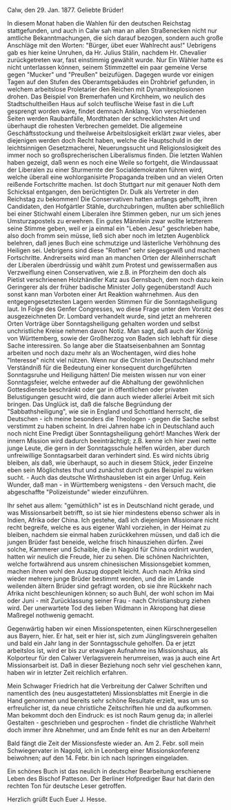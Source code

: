  Calw, den 29. Jan. 1877.
Geliebte Brüder!

In diesem Monat haben die Wahlen für den deutschen Reichstag stattgefunden, und auch in Calw sah man an allen Straßenecken nicht nur amtliche Bekanntmachungen, die sich darauf bezogen, sondern auch große Anschläge mit den Worten: "Bürger, übet euer Wahlrecht aus!" Uebrigens gab es hier keine Unruhen, da Hr. Julius Stälin, nachdem Hr. Chevalier zurückgetreten war, fast einstimmig gewählt wurde. Nur Ein Wähler hatte es nicht unterlassen können, seinem Stimmzettel ein paar gemeine Verse gegen "Mucker" und "Preußen" beizufügen. Dagegen wurde vor einigen Tagen auf den Stufen des Oberamtsgebäudes ein Drohbrief gefunden, in welchem arbeitslose Proletarier den Reichen mit Dynamitexplosionen drohen. Das Beispiel von Bremerhafen und Kirchheim, wo neulich des Stadtschultheißen Haus auf solch teuflische Weise fast in die Luft gesprengt worden wäre, findet demnach Anklang. Von verschiedenen Seiten werden Raubanfälle, Mordthaten der schrecklichsten Art und überhaupt die rohesten Verbrechen gemeldet. Die allgemeine Geschäftsstockung und theilweise Arbeitslosigkeit erklärt zwar vieles, aber diejenigen werden doch Recht haben, welche die Hauptschuld in der leichtsinnigen Gesetzmacherei, Neuerungssucht und Religionslosigkeit des immer noch so großsprecherischen Liberalismus finden. Die letzten Wahlen haben gezeigt, daß wenn es noch eine Weile so fortgeht, die Windaussaat der Liberalen zu einer Sturmernte der Socialdemokraten führen wird, welche überall eine wohlorganisirte Propaganda treiben und an vielen Orten reißende Fortschritte machen. Ist doch Stuttgart nur mit genauer Noth dem Schicksal entgangen, den berüchtigten Dr. Dulk als Vertreter in den Reichstag zu bekommen! Die Conservativen hatten anfangs gehofft, ihren Candidaten, den Hofgärtler Stähle, durchzubringen, mußten aber schließlich bei einer Stichwahl einem Liberalen ihre Stimmen geben, nur um sich jenes Umsturzapostels zu erwehren. Ein gutes Männlein zwar wollte letzterem seine Stimme geben, weil er ja einmal ein "Leben Jesu" geschrieben habe, also doch fromm sein müsse, ließ sich aber noch im letzten Augenblick belehren, daß jenes Buch eine schmutzige und lästerliche Verhöhnung des Heiligen sei. Uebrigens sind diese "Rothen" sehr siegesgewiß und machen Fortschritte. Andrerseits wird man an manchen Orten der Alleinherrschaft der Liberalen überdrüssig und wählt zum Protest und gewissermaßen aus Verzweiflung einen Conservativen, wie z.B. in Pforzheim den doch als Pietist verschrieenen Holzhändler Katz aus Gernsbach, dem noch dazu kein Geringerer als der früher badische Minister Jolly gegenüberstand! Auch sonst kann man Vorboten einer Art Reaktion wahrnehmen. Aus den entgegengesetztesten Lagern werden Stimmen für die Sonntagsheiligung laut. In Folge des Genfer Congresses, wo diese Frage unter dem Vorsitz des ausgezeichneten Dr. Lombard verhandelt wurde, sind jetzt an mehreren Orten Vorträge über Sonntagsheiligung gehalten worden und selbst unchristliche Kreise nehmen davon Notiz. Man sagt, daß auch der König von Württemberg, sowie der Großherzog von Baden sich lebhaft für diese Sache interessiren. So lange aber die Staatseisenbahnen am Sonntag arbeiten und noch dazu mehr als an Wochentagen, wird dies hohe "Interesse" nicht viel nützen. Wenn nur die Christen in Deutschland mehr Verständniß für die Bedeutung einer konsequent durchgeführten Sonntagsruhe und Heiligung hätten! Die meisten wissen nur von einer Sonntagsfeier, welche entweder auf die Abhaltung der gewöhnlichen Gottesdienste beschränkt oder gar in öffentlichen oder privaten Belustigungen gesucht wird, die dann auch wieder allerlei Arbeit mit sich bringen. Das Unglück ist, daß die falsche Begründung der "Sabbathsheiligung", wie sie in England und Schottland herrscht, die Deutschen - ich meine besonders die Theologen - gegen die Sache selbst verstimmt zu haben scheint. In drei Jahren habe ich in Deutschland auch noch nicht Eine Predigt über Sonntagsheiligung gehört! Manches Werk der innern Mission wird dadurch beeinträchtigt; z.B. kenne ich hier zwei nette junge Leute, die gern in der Sonntagsschule helfen würden, aber durch unfreiwillige Sonntagsarbeit daran verhindert sind. Es wird nichts übrig bleiben, als daß, wie überhaupt, so auch in diesem Stück, jeder Einzelne eben sein Möglichstes thut und zunächst durch gutes Beispiel zu wirken sucht. - Auch das deutsche Wirthshausleben ist ein arger Unfug. Kein Wunder, daß man - in Württemberg wenigstens - den Versuch macht, die abgeschaffte "Polizeistunde" wieder einzuführen.

Ihr sehet aus allem: "gemüthlich" ist es in Deutschland nicht gerade, und was Missionsarbeit betrifft, so ist sie hier mindestens ebenso schwer als in Indien, Afrika oder China. Ich gestehe, daß ich diejenigen Missionare nicht recht begreife, welche es aus eigener Wahl vorziehen, in der Heimat zu bleiben, nachdem sie einmal haben zurückkehren müssen, und daß ich die jungen Brüder fast beneide, welche frisch hinausziehen dürfen. Zwei solche, Kammerer und Schaible, die in Nagold für China ordinirt wurden, hatten wir neulich die Freude, hier zu sehen. Die schönen Nachrichten, welche fortwährend aus unsrem chinesischen Missionsgebiet kommen, machen ihnen wohl den Auszug doppelt leicht. Auch nach Afrika sind wieder mehrere junge Brüder bestimmt worden, und die im Lande weilenden ältern Brüder sind gefragt worden, ob sie ihre Rückkehr nach Afrika nicht beschleunigen können; so auch Buhl, der wohl schon im Mai oder Juni - mit Zurücklassung seiner Frau - nach Christiansburg ziehen wird. Der unerwartete Tod des lieben Widmann in Akropong hat diese Maßregel nothwenig gemacht.

Gegenwärtig haben wir einen Missionspetenten, einen Kürschnergesellen <Ammann> aus Bayern, hier. Er hat, seit er hier ist, sich zum Jünglingsverein gehalten und bald ein Jahr lang in der Sonntagsschule geholfen. Da er jetzt arbeitslos ist, wird er bis zur etwaigen Aufnahme ins Missionshaus, als Kolporteur für den Calwer Verlagsverein herumreisen, was ja auch eine Art Missionsarbeit ist. Daß in dieser Beziehung noch sehr viel geschehen kann, haben wir in letzter Zeit reichlich erfahren.

Mein Schwager Friedrich hat die Verbreitung der Calwer Schriften und namentlich des (neu ausgestatteten) Missionsblattes mit Energie in die Hand genommen und bereits sehr schöne Resultate erzielt, was um so erfreulicher ist, da neue christliche Zeitschriften hie und da aufkommen. Man bekommt doch den Eindruck: es ist noch Raum genug da; in allerlei Gestalten - geschrieben und gesprochen - findet die christliche Wahrheit doch immer ihre Abnehmer, und am Ende fehlt es nur an den Arbeitern!

Bald fängt die Zeit der Missionsfeste wieder an. Am 2. Febr. soll mein Schwiegervater in Nagold, ich in Leonberg einer Missionskonferenz beiwohnen; auf den 14. Febr. bin ich nach Ispringen eingeladen.

Ein schönes Buch ist das neulich in deutscher Bearbeitung erschienene Leben des Bischof Patteson. Der Berliner Hofprediger Baur hat darin den rechten Ton für deutsche Leser getroffen.

 Herzlich grüßt Euch Euer
 J. Hesse.
